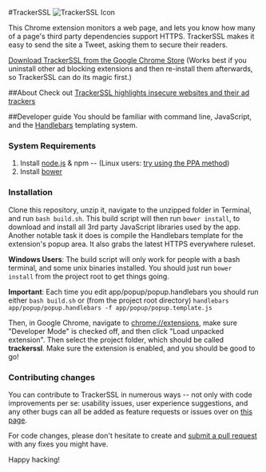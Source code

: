 #TrackerSSL
![TrackerSSL Icon](https://openeffect.ca/wp-content/uploads/2015/01/TRACKERSSL-1-180x230.png)

This Chrome extension monitors a web page, and lets you know how many of a page's third party dependencies support HTTPS. TrackerSSL makes it easy to send the site a Tweet, asking them to secure their readers.

[Download TrackerSSL from the Google Chrome Store](https://chrome.google.com/webstore/detail/tracker-ssl/hgoabgkpjcbliklekfgepfdlmcnkjnao) (Works best if you uninstall other ad blocking extensions and then re-install them afterwards, so TrackerSSL can do its magic first.)

##About
Check out [TrackerSSL highlights insecure websites and their ad trackers](https://citizenlab.org/2015/01/trackerssl/)

##Developer guide
You should be familiar with command line, JavaScript, and the [Handlebars](http://handlebarsjs.com/) templating system.

### System Requirements
1. Install [node.js](http://nodejs.org/) & npm -- (Linux users: [try using the PPA method](https://www.digitalocean.com/community/tutorials/how-to-install-node-js-on-an-ubuntu-14-04-server))
2. Install [bower](http://bower.io)

### Installation
Clone this repository, unzip it, navigate to the unzipped folder in Terminal, and run `bash build.sh`. This build script will then run `bower install`, to download and install all 3rd party JavaScript libraries used by the app. Another notable task it does is compile the Handlebars template for the extension's popup area. It also grabs the latest HTTPS everywhere ruleset.

**Windows Users**: The build script will only work for people with a bash terminal, and some unix binaries installed. You should just run `bower install` from the project root to get things going.

**Important**: Each time you edit app/popup/popup.handlebars you should run either `bash build.sh` or (from the project root directory) `handlebars app/popup/popup.handlebars -f app/popup/popup.template.js`

Then, in Google Chrome, navigate to [chrome://extensions](chrome://extensions), make sure "Developer Mode" is checked off, and then click "Load unpacked extension". Then select the project folder, which should be called **trackerssl**. Make sure the extension is enabled, and you should be good to go!

### Contributing changes
You can contribute to TrackerSSL in numerous ways -- not only with code improvements per se: usability issues, user experience suggestions, and any other bugs can all be added as feature requests or issues over on [this page](https://github.com/andrewhilts/trackerssl/issues).

For code changes, please don't hesitate to create and [submit a pull request](https://github.com/andrewhilts/trackerssl/pulls) with any fixes you might have. 

Happy hacking!